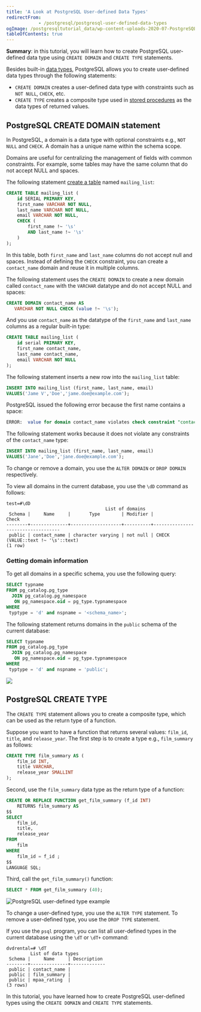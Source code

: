 ```yaml
---
title: 'A Look at PostgreSQL User-defined Data Types'
redirectFrom: 
            - /postgresql/postgresql-user-defined-data-types
ogImage: /postgresqltutorial_data/wp-content-uploads-2020-07-PostgreSQL-User-defined-Type-Example.png
tableOfContents: true
---
```


**Summary**: in this tutorial, you will learn how to create PostgreSQL user-defined data type using `CREATE DOMAIN` and `CREATE TYPE` statements.

Besides built-in [data types](/postgresql/postgresql-data-types), PostgreSQL allows you to create user-defined data types through the following statements:

- `CREATE DOMAIN` creates a user-defined data type with constraints such as `NOT NULL`, `CHECK`, etc.
- `CREATE TYPE` creates a composite type used in [stored procedures](/postgresql/postgresql-stored-procedures) as the data types of returned values.

## PostgreSQL CREATE DOMAIN statement

In PostgreSQL, a domain is a data type with optional constraints e.g., `NOT NULL` and `CHECK`. A domain has a unique name within the schema scope.

Domains are useful for centralizing the management of fields with common constraints. For example, some tables may have the same column that do not accept NULL and spaces.

The following statement [create a table](/postgresql/postgresql-create-table) named `mailing_list`:

```sql
CREATE TABLE mailing_list (
    id SERIAL PRIMARY KEY,
    first_name VARCHAR NOT NULL,
    last_name VARCHAR NOT NULL,
    email VARCHAR NOT NULL,
    CHECK (
        first_name !~ '\s'
        AND last_name !~ '\s'
    )
);
```

In this table, both `first_name` and `last_name` columns do not accept null and spaces. Instead of defining the `CHECK` constraint, you can create a `contact_name` domain and reuse it in multiple columns.

The following statement uses the `CREATE DOMAIN` to create a new domain called `contact_name` with the `VARCHAR` datatype and do not accept NULL and spaces:

```sql
CREATE DOMAIN contact_name AS
   VARCHAR NOT NULL CHECK (value !~ '\s');
```

And you use `contact_name` as the datatype of the `first_name` and `last_name` columns as a regular built-in type:

```sql
CREATE TABLE mailing_list (
    id serial PRIMARY KEY,
    first_name contact_name,
    last_name contact_name,
    email VARCHAR NOT NULL
);
```

The following statement inserts a new row into the `mailing_list` table:

```sql
INSERT INTO mailing_list (first_name, last_name, email)
VALUES('Jame V','Doe','jame.doe@example.com');
```

PostgreSQL issued the following error because the first name contains a space:

```sql
ERROR:  value for domain contact_name violates check constraint "contact_name_check"
```

The following statement works because it does not violate any constraints of the `contact_name` type:

```sql
INSERT INTO mailing_list (first_name, last_name, email)
VALUES('Jane','Doe','jane.doe@example.com');
```

To change or remove a domain, you use the `ALTER DOMAIN` or `DROP DOMAIN` respectively.

To view all domains in the current database, you use the `\dD` command as follows:

```
test=#\dD
                                     List of domains
 Schema |     Name     |       Type        | Modifier |               Check
--------+--------------+-------------------+----------+-----------------------------------
 public | contact_name | character varying | not null | CHECK (VALUE::text !~ '\s'::text)
(1 row)
```

### Getting domain information

To get all domains in a specific schema, you use the following query:

```sql
SELECT typname
FROM pg_catalog.pg_type
  JOIN pg_catalog.pg_namespace
   ON pg_namespace.oid = pg_type.typnamespace
WHERE
 typtype = 'd' and nspname = '<schema_name>';
```

The following statement returns domains in the `public` schema of the current database:

```sql
SELECT typname
FROM pg_catalog.pg_type
  JOIN pg_catalog.pg_namespace
   ON pg_namespace.oid = pg_type.typnamespace
WHERE
 typtype = 'd' and nspname = 'public';
```

![](/postgresqltutorial_data/wp-content-uploads-2020-07-PostgreSQL-User-defined-Type-Example.png)

## PostgreSQL CREATE TYPE

The `CREATE TYPE` statement allows you to create a composite type, which can be used as the return type of a function.

Suppose you want to have a function that returns several values: `film_id`, `title`, and `release_year`. The first step is to create a type e.g., `film_summary` as follows:

```sql
CREATE TYPE film_summary AS (
    film_id INT,
    title VARCHAR,
    release_year SMALLINT
);
```

Second, use the `film_summary` data type as the return type of a function:

```sql
CREATE OR REPLACE FUNCTION get_film_summary (f_id INT)
    RETURNS film_summary AS
$$
SELECT
    film_id,
    title,
    release_year
FROM
    film
WHERE
    film_id = f_id ;
$$
LANGUAGE SQL;
```

Third, call the `get_film_summary()` function:

```sql
SELECT * FROM get_film_summary (40);
```

![PostgreSQL user-defined type example](/postgresqltutorial_data/wp-content-uploads-2017-03-postgresql-user-defined-type.png)

To change a user-defined type, you use the `ALTER TYPE` statement. To remove a user-defined type, you use the `DROP TYPE` statement.

If you use the `psql` program, you can list all user-defined types in the current database using the `\dT` or `\dT+` command:

```
dvdrental=# \dT
         List of data types
 Schema |     Name     | Description
--------+--------------+-------------
 public | contact_name |
 public | film_summary |
 public | mpaa_rating  |
(3 rows)
```

In this tutorial, you have learned how to create PostgreSQL user-defined types using the `CREATE DOMAIN` and `CREATE TYPE` statements.
